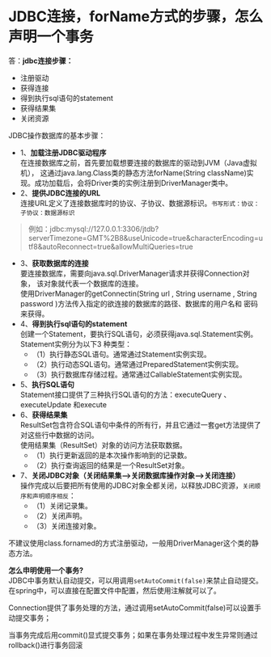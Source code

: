 # JDBC连接，forName方式的步骤，怎么声明一个事务

答：**jdbc连接步骤：**
- 注册驱动
- 获得连接
- 得到执行sql语句的statement
- 获得结果集
- 关闭资源

JDBC操作数据库的基本步骤：
- 1、**加载注册JDBC驱动程序**</br>
  在连接数据库之前，首先要加载想要连接的数据库的驱动到JVM（Java虚拟机）， 这通过java.lang.Class类的静态方法forName(String className)实现。成功加载后，会将Driver类的实例注册到DriverManager类中。
- 2、**提供JDBC连接的URL**</br>
  连接URL定义了连接数据库时的协议、子协议、数据源标识。`书写形式：协议：子协议：数据源标识`
>例如：jdbc:mysql://127.0.0.1:3306/jtdb?serverTimezone=GMT%2B8&useUnicode=true&characterEncoding=utf8&autoReconnect=true&allowMultiQueries=true
- 3、**获取数据库的连接**</br>
  要连接数据库，需要向java.sql.DriverManager请求并获得Connection对象， 该对象就代表一个数据库的连接。</br>
  使用DriverManager的getConnectin(String url , String username , String password )方法传入指定的欲连接的数据库的路径、数据库的用户名和 密码来获得。
- 4、**得到执行sql语句的statement**</br>
  创建一个Statement，要执行SQL语句，必须获得java.sql.Statement实例。</br>
  Statement实例分为以下3 种类型：
    - （1）执行静态SQL语句。通常通过Statement实例实现。
    - （2）执行动态SQL语句。通常通过PreparedStatement实例实现。
    - （3）执行数据库存储过程。通常通过CallableStatement实例实现。
- 5、**执行SQL语句**</br>
  Statement接口提供了三种执行SQL语句的方法：executeQuery 、executeUpdate 和execute
- 6、**获得结果集**</br>
  ResultSet包含符合SQL语句中条件的所有行，并且它通过一套get方法提供了对这些行中数据的访问。</br>
  使用结果集（ResultSet）对象的访问方法获取数据。
    - （1）执行更新返回的是本次操作影响到的记录数。
    - （2）执行查询返回的结果是一个ResultSet对象。
- 7、**关闭JDBC对象（关闭结果集-->关闭数据库操作对象-->关闭连接）**</br>
  操作完成以后要把所有使用的JDBC对象全都关闭，以释放JDBC资源，`关闭顺序和声明顺序相反`：
    - （1）关闭记录集。
    - （2）关闭声明。
    - （3）关闭连接对象。

不建议使用class.fornamed的方式注册驱动，一般用DriverManager这个类的静态方法。</br>

**怎么申明使用一个事务?**</br>
JDBC中事务默认自动提交，可以用调用`setAutoCommit(false)`来禁止自动提交。在spring中，可以直接在配置文件中配置，然后使用注解就可以了。

Connection提供了事务处理的方法，通过调用setAutoCommit(false)可以设置手动提交事务；

当事务完成后用commit()显式提交事务；如果在事务处理过程中发生异常则通过rollback()进行事务回滚